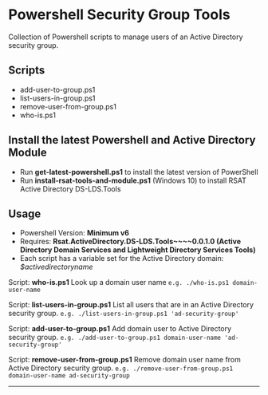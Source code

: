 # Powershell Security Group Tools

Collection of Powershell scripts to manage users of an Active Directory security group.

## Scripts

- add-user-to-group.ps1
- list-users-in-group.ps1
- remove-user-from-group.ps1
- who-is.ps1

## Install the latest Powershell and Active Directory Module

- Run **get-latest-powershell.ps1** to install the latest version of PowerShell
- Run **install-rsat-tools-and-module.ps1** (Windows 10) to install RSAT Active Directory DS-LDS.Tools

## Usage

- Powershell Version: **Minimum v6**
- Requires: **Rsat.ActiveDirectory.DS-LDS.Tools~~~~0.0.1.0 (Active Directory Domain Services and Lightweight Directory Services Tools)**
- Each script has a variable set for the Active Directory domain: *$activedirectoryname*

Script: **who-is.ps1**
Look up a domain user name
`e.g. ./who-is.ps1 domain-user-name`

Script: **list-users-in-group.ps1**
List all users that are in an Active Directory security group.
`e.g. ./list-users-in-group.ps1 'ad-security-group'`

Script: **add-user-to-group.ps1**
Add domain user to Active Directory security group.
`e.g. ./add-user-to-group.ps1 domain-user-name 'ad-security-group'`

Script: **remove-user-from-group.ps1**
Remove domain user name from Active Directory security group.
`e.g. ./remove-user-from-group.ps1 domain-user-name ad-security-group`

---
